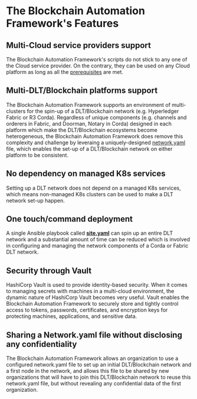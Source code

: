 # **The Blockchain Automation Framework's Features**

## **Multi-Cloud service providers support**
The Blockchain Automation Framework's scripts do not stick to any one of the Cloud service provider. On the contrary, they can be used on any Cloud platform as long as all the [prerequisites](../gettingstarted.md) are met.

## **Multi-DLT/Blockchain platforms support**
The Blockchain Automation Framework supports an environment of multi-clusters for the spin-up of a DLT/Blockchain network (e.g. Hyperledger Fabric or R3 Corda). Regardless of unique components (e.g. channels and orderers in Fabric, and Doorman, Notary in Corda) designed in each platform which make the DLT/Blockchain ecosystems become heterogeneous, the Blockchain Automation Framework does remove this complexity and challenge by leveraing a uniquely-designed [network.yaml](../operations/fabric_networkyaml.md) file, which enables the set-up of a DLT/Blockchain network on either platform to be consistent.

## **No dependency on managed K8s services**
Setting up a DLT network does not depend on a managed K8s services, which means non-managed K8s clusters can be used to make a DLT network set-up happen.

## **One touch/command deployment**
A single Ansible playbook called [**site.yaml**](https://github.com/hyperledger-labs/blockchain-automation-framework/tree/main/platforms/shared/configuration) can spin up an entire DLT network and a substantial amount of time can be reduced which is involved in configuring and managing the network components of a Corda or Fabric DLT network.

## **Security through Vault**
HashiCorp Vault is used to provide identity-based security. When it comes to managing secrets with machines in a multi-cloud environment, the dynamic nature of HashiCorp Vault becomes very useful. Vault enables the Blockchain Automation Framework to securely store and tightly control access to tokens, passwords, certificates, and encryption keys for protecting machines, applications, and sensitive data.

## **Sharing a Network.yaml file without disclosing any confidentiality**
The Blockchain Automation Framework allows an organization to use a configured network.yaml file to set up an initial DLT/Blockchain network and a first node in the network, and allows this file to be shared by new organizations that will have to join this DLT/Blockchain network to reuse this network.yaml file, but without revealing any confidential data of the first organization.
